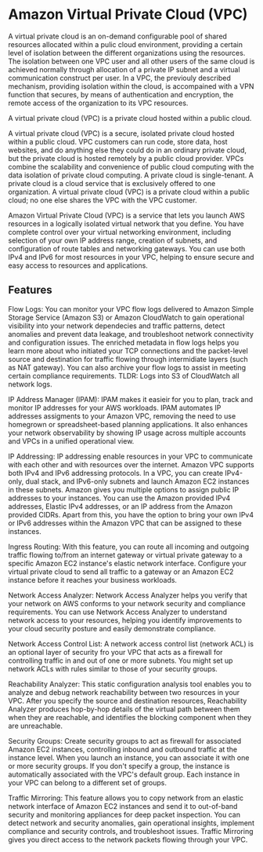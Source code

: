 # Amazon Virtual Private Cloud (VPC)

A virtual private cloud is an on-demand configurable pool of shared resources allocated within a pulic cloud environment, providing a certain level of isolation between the different organizations using the resources. The isolation between one VPC user and all other users of the same cloud is achieved normally through allocation of a private IP subnet and a virtual communication construct per user. In a VPC, the previouly described mechanism, providing isolation within the cloud, is accompained with a VPN function that secures, by means of authentication and encryption, the remote access of the organization to its VPC resources.

A virtual private cloud (VPC) is a private cloud hosted within a public cloud.

A virtual private cloud (VPC) is a secure, isolated private cloud hosted within a public cloud. VPC customers can run code, store data, host websites, and do anything else they could do in an ordinary private cloud, but the private cloud is hosted remotely by a public cloud provider. VPCs combine the scalability and convenience of public cloud computing with the data isolation of private cloud computing. A private cloud is single-tenant. A private cloud is a cloud service that is exclusively offered to one organization. A virtual private cloud (VPC) is a private cloud within a public cloud; no one else shares the VPC with the VPC customer.

Amazon Virtual Private Cloud (VPC) is a service that lets you launch AWS resources in a logically isolated virtual network that you define. You have complete control over your virtual networking environment, including selection of your own IP address range, creation of subnets, and configuration of route tables and networking gateways. You can use both IPv4 and IPv6 for most resources in your VPC, helping to ensure secure and easy access to resources and applications.

## Features

Flow Logs: You can monitor your VPC flow logs delivered to Amazon Simple Storage Service (Amazon S3) or Amazon CloudWatch to gain operational visibility into your network dependecies and traffic patterns, detect anomalies and prevent data leakage, and troubleshoot network connectivity and configuration issues. The enriched metadata in flow logs helps you learn more about who initiated your TCP connections and the packet-level source and destination for traffic flowing through intermidiate layers (such as NAT gateway). You can also archive your flow logs to assist in meeting certain compliance requirements. TLDR: Logs into S3 of CloudWatch all network logs.

IP Address Manager (IPAM): IPAM makes it easieir for you to plan, track and monitor IP addresses for your AWS workloads. IPAM automates IP addresses assigments to your Amazon VPC, removing the need to use homegrown or spreadsheet-based planning applications. It also enhances your network observability by showing IP usage across multiple accounts and VPCs in a unified operational view.

IP Addressing: IP addressing enable resources in your VPC to communicate with each other and with resources over the internet. Amazon VPC supports both IPv4 and IPv6 addressing protocols. In a VPC, you can create IPv4-only, dual stack, and IPv6-only subnets and launch Amazon EC2 instances in these subnets. Amazon gives you multiple options to assign public IP addresses to your instances. You can use the Amazon provided IPv4 addresses, Elastic IPv4 addresses, or an IP address from the Amazon provided CIDRs. Apart from this, you have the option to bring your own IPv4 or IPv6 addresses within the Amazon VPC that can be assigned to these instances.

Ingress Routing: With this feature, you can route all incoming and outgoing traffic flowing to/from an internet gateway or virtual private gateway to a specific Amazon EC2 instance's elastic network interface. Configure your virtual private cloud to send all traffic to a gateway or an Amazon EC2 instance before it reaches your business workloads.

Network Access Analyzer: Network Access Analyzer helps you verify that your network on AWS conforms to your network security and compliance requirements. You can use Network Access Analyzer to understand network access to your resources, helping you identify improvements to your cloud security posture and easily demonstrate compliance.

Network Access Control List: A network access control list (network ACL) is an optional layer of security fro your VPC that acts as a firewall for controlling traffic in and out of one or more subnets. You might set up network ACLs with rules similar to those of your security groups.

Reachability Analyzer: This static configuration analysis tool enables you to analyze and debug network reachability between two resources in your VPC. After you specify the source and destination resources, Reachability Analyzer produces hop-by-hop details of the virtual path between them when they are reachable, and identifies the blocking component when they are unreachable.

Security Groups: Create security groups to act as firewall for associated Amazon EC2 instances, controlling inbound and outbound traffic at the instance level. When you launch an instance, you can associate it with one or more security groups. If you don't specify a group, the instance is automatically associated with the VPC's default group. Each instance in your VPC can belong to a different set of groups.

Traffic Mirroring: This feature allows you to copy network from an elastic network interface of Amazon EC2 instances and send it to out-of-band security and monitoring appliances for deep packet inspection. You can detect network and security anomalies, gain operational insights, implement compliance and security controls, and troubleshoot issues. Traffic Mirroring gives you direct access to the network packets flowing through your VPC.